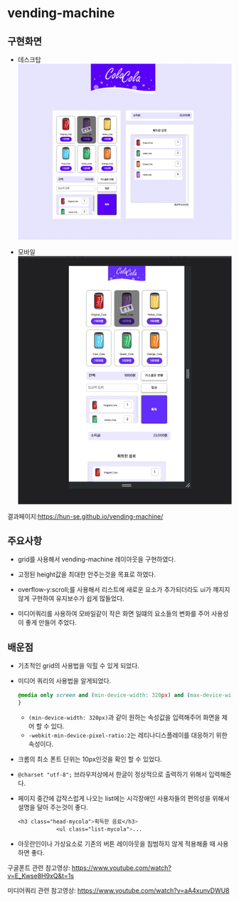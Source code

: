 # vending-machine

## 구현화면

- 데스크탑
  <img src="images/벤딩머신.png">

- 모바일
  <img src="images/벤딩머신_모바일.gif">

결과페이지:https://hun-se.github.io/vending-machine/

## 주요사항

- grid를 사용해서 vending-machine 레이아웃을 구현하였다.

- 고정된 height값을 최대한 안주는것을 목표로 하였다.

- overflow-y:scroll;를 사용해서 리스트에 새로운 요소가 추가되더라도 ui가 꺠지지 않게 구현하여 유지보수가 쉽게 많들었다.

- 미디어쿼리를 사용하여 모바일같이 작은 화면 일떄의 요소들의 변화를 주어 사용성이 좋게 만들어 주었다.

## 배운점

- 기초적인 grid의 사용법을 익힐 수 있게 되었다.
- 미디어 쿼리의 사용법을 알게되었다.

  ```css
  @media only screen and (min-device-width: 320px) and (max-device-width: 480px) and (-webkit-min-device-pixel-ratio: 2) {
  }
  ```

  - `(min-device-width: 320px)`과 같이 원하는 속성값을 입력해주어 화면을 제어 할 수 있다.
  - `-webkit-min-device-pixel-ratio:2`는 레티나디스플레이를 대응하기 위한 속성이다.

- 크롬의 최소 폰트 단위는 10px인것을 확인 할 수 있었다.
- `@charset "utf-8";` 브라우저상에서 한글이 정상적으로 출력하기 위해서 입력해준다.
- 페이지 중간에 갑작스럽게 나오는 list에는 시각장애인 사용자들의 편의성을 위해서 설명을 달아 주는것이 좋다.

  ```css
  <h3 class="head-mycola">획득한 음료</h3>
              <ul class="list-mycola">...
  ```

- 아웃란인이나 가상요소로 기존의 버튼 레이아웃을 침범하지 않게 적용해줄 때 사용하면 좋다.

구굴폰트 관련 참고영상: https://www.youtube.com/watch?v=E_Kwse8H9xQ&t=1s

미디어쿼리 관련 참고영상: https://www.youtube.com/watch?v=aA4xunvDWU8
